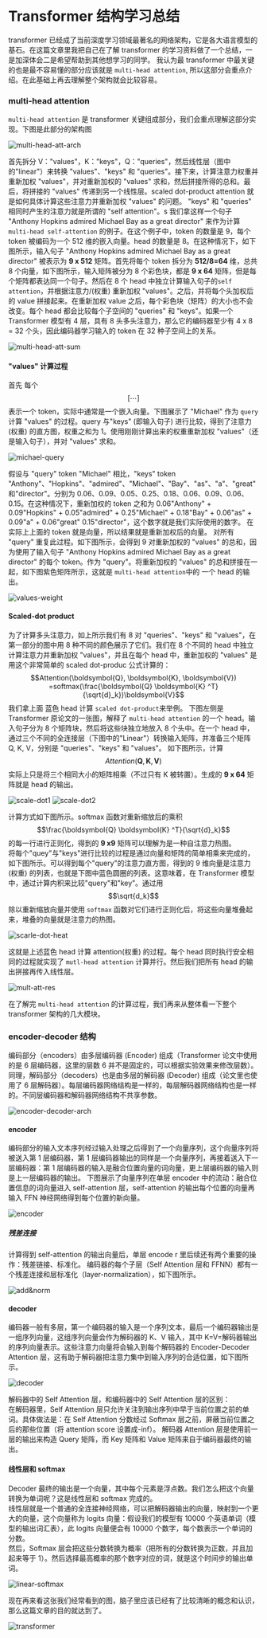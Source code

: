 # Transformer 结构学习总结


<script type="text/javascript"
  src="https://cdnjs.cloudflare.com/ajax/libs/mathjax/2.7.0/MathJax.js?config=TeX-AMS_CHTML">
</script>
<script type="text/x-mathjax-config">
  MathJax.Hub.Config({
    tex2jax: {
      inlineMath: [['$','$'], ['\\(','\\)']],
      processEscapes: true},
      jax: ["input/TeX","input/MathML","input/AsciiMath","output/CommonHTML"],
      extensions: ["tex2jax.js","mml2jax.js","asciimath2jax.js","MathMenu.js","MathZoom.js","AssistiveMML.js", "[Contrib]/a11y/accessibility-menu.js"],
      TeX: {
      extensions: ["AMSmath.js","AMSsymbols.js","noErrors.js","noUndefined.js"],
      equationNumbers: {
      autoNumber: "AMS"
      }
    }
  });
</script>

transformer 已经成了当前深度学习领域最著名的网络架构，它是各大语言模型的基石。在这篇文章里我把自己在了解 transformer 的学习资料做了一个总结，一是加深体会二是希望帮助到其他想学习的同学。
我认为最 transformer 中最关键的也是最不容易懂的部分应该就是 `multi-head attention`, 所以这部分会重点介绍。在此基础上再去理解整个架构就会比较容易。

### multi-head attention 
`multi-head attention` 是 transformer 关键组成部分，我们会重点理解这部分实现。下图是此部分的架构图

![multi-head-att-arch](https://pics.lxkaka.wang/ai/multi-head-att-arch.png)

首先拆分 V："values"，K："keys"，Q："queries"，然后线性层（图中的"linear"）来转换 "values"、"keys" 和 "queries"。接下来，计算注意力权重并重新加权 "values"，并对重新加权的 "values" 求和，然后拼接所得的总和。最后，将拼接的 "values" 传递到另一个线性层。scaled dot-product attention 就是如何具体计算这些注意力并重新加权 "values" 的问题。
"keys" 和 "queries" 相同时产生的注意力就是所谓的 "self attention"。s
我们拿这样一个句子 "Anthony Hopkins admired Michael Bay as a great director" 来作为计算 `multi-head self-attention` 的例子。在这个例子中，token 的数量是 9，每个 token 被编码为一个 512 维的嵌入向量。head 的数量是 8。在这种情况下，如下图所示，输入句子 "Anthony Hopkins admired Michael Bay as a great director" 被表示为 **9 x 512** 矩阵。首先将每个 token 拆分为 **512/8=64** 维，总共 8 个向量，如下图所示，输入矩阵被分为 8 个彩色块，都是 **9 x 64** 矩阵，但是每个矩阵都表达同一个句子。然后在 8 个 head 中独立计算输入句子的`self attention`，并根据注意力/(权重) 重新加权 "values"。之后，并将每个头加权后的 value 拼接起来。在重新加权 value 之后，每个彩色块（矩阵）的大小也不会改变。每个 head 都会比较每个子空间的 "queries" 和 "keys"。如果一个 Transformer 模型有 4 层，具有 8 头多头注意力，那么它的编码器至少有 4 x 8 = 32 个头，因此编码器学习输入的 token 在 32 种子空间上的关系。

![multi-head-att-sum](https://pics.lxkaka.wang/ai/muti-att-sum.png)

#### "values" 计算过程  
首先 每个 $$[ \cdots ]$$ 表示一个 token，实际中通常是一个嵌入向量。下图展示了 "Michael" 作为 `query` 计算 "values" 的过程。query 与"keys" (即输入句子) 进行比较，得到了注意力 (权重) 的直方图，权重之和为 1。使用刚刚计算出来的权重重新加权 "values"（还是输入句子），并对 "values" 求和。

![michael-query](https://pics.lxkaka.wang/ai/micheael-query.png)

假设与 "query" token "Michael" 相比，"keys" token "Anthony"、"Hopkins"、"admired"、"Michael"、"Bay"、"as"、"a"、"great"和"director"。分别为 0.06、0.09、0.05、0.25、0.18、0.06、0.09、0.06、0.15。在这种情况下，重新加权的 token 之和为 0.06"Anthony" + 0.09"Hopkins" + 0.05"admired" + 0.25"Michael" + 0.18"Bay" + 0.06"as" + 0.09"a" + 0.06"great" 0.15"director"，这个数字就是我们实际使用的数字。
在实际上上面的 token 就是向量，所以结果就是重新加权后的向量。
对所有 "query" 重复此过程。如下图所示，会得到 9 对重新加权的 "values" 的总和，因为使用了输入句子 "Anthony Hopkins admired Michael Bay as a great director" 的每个 token。作为 "query"。将重新加权的 "values" 的总和拼接在一起，如下图紫色矩阵所示，这就是 `multi-head attention`中的 一个 head 的输出。

![values-weight](https://pics.lxkaka.wang/ai/value-weights.png)

#### Scaled-dot product 
为了计算多头注意力，如上所示我们有 8 对 "queries"、"keys" 和 "values"，在第一部分的图中用 8 种不同的颜色展示了它们。我们在 8 个不同的 head 中独立计算注意力并重新加权 "values"，并且在每个 head 中，重新加权的 "values" 是用这个非常简单的 scaled dot-produc 公式计算的： $$Attention(\boldsymbol{Q}, \boldsymbol{K}, \boldsymbol{V}) =softmax(\frac{\boldsymbol{Q} \boldsymbol{K} ^T}{\sqrt{d}_k})\boldsymbol{V}$$ 
我们拿上面 蓝色 head 计算 `scaled dot-product`来举例。
下图左侧是 Transformer 原论文的一张图，解释了 `multi-head attention` 的一个 head。输入句子分为 8 个矩阵块，然后将这些块独立地放入 8 个头中。在一个 head 中，通过三个不同的全连接层（下图中的"Linear"）转换输入矩阵，并准备三个矩阵 Q, K, V，分别是 "queries"、"keys" 和 "values"。
如下图所示，计算 $$Attention(\boldsymbol{Q}, \boldsymbol{K}, \boldsymbol{V})$$ 实际上只是将三个相同大小的矩阵相乘（不过只有 K 被转置）。生成的 **9 x 64** 矩阵就是 head 的输出。

![scale-dot1](https://pics.lxkaka.wang/ai/scale-dot1.png)
![scale-dot2](https://pics.lxkaka.wang/ai/scale-dot2.png)


计算方式如下图所示。softmax 函数对重新缩放后的乘积 $$\frac{\boldsymbol{Q} \boldsymbol{K} ^T}{\sqrt{d}_k}$$ 的每一行进行正则化，得到的 **9 x9** 矩阵可以理解为是一种自注意力热图。  
将每个"quey"与"keys"进行比较的过程是通过向量和矩阵的简单相乘来完成的，如下图所示。可以得到每个"query"的注意力直方图，得到的 9 维向量是注意力 (权重) 的列表，也就是下图中蓝色圆圈的列表。这意味着，在 Transformer 模型中，通过计算内积来比较"query"和"key"。通过用 $$\sqrt{d_k}$$ 除以重新缩放向量并使用 `softmax` 函数对它们进行正则化后，将这些向量堆叠起来，堆叠的向量就是注意力的热图。

![scarle-dot-heat](https://pics.lxkaka.wang/ai/scale-dot-heat.png)

这就是上述蓝色 head 计算 attention(权重) 的过程。每个 head 同时执行安全相同的过程就实现了 `mutl-head attention` 计算并行。然后我们把所有 head 的输出拼接再传入线性层。

![mult-att-res](https://pics.lxkaka.wang/ai/multi-att-res.png)

在了解完 `multi-head attention` 的计算过程，我们再来从整体看一下整个 transformer 架构的几大模块。

### encoder-decoder 结构
编码部分（encoders）由多层编码器 (Encoder) 组成（Transformer 论文中使用的是 6 层编码器，这里的层数 6 并不是固定的，可以根据实验效果来修改层数）。同理，解码部分（decoders）也是由多层的解码器 (Decoder) 组成（论文里也使用了 6 层解码器）。每层编码器网络结构是一样的，每层解码器网络结构也是一样的。不同层编码器和解码器网络结构不共享参数。

![encoder-decoder-arch](https://pics.lxkaka.wang/ai/encoder-docoder.jpeg)

#### encoder
编码部分的输入文本序列经过输入处理之后得到了一个向量序列，这个向量序列将被送入第 1 层编码器，第 1 层编码器输出的同样是一个向量序列，再接着送入下一层编码器：第 1 层编码器的输入是融合位置向量的词向量，更上层编码器的输入则是上一层编码器的输出。
下图展示了向量序列在单层 encoder 中的流动：融合位置信息的词向量进入 self-attention 层，self-attention 的输出每个位置的向量再输入 FFN 神经网络得到每个位置的新向量。


![encoder](https://pics.lxkaka.wang/ai/encoder.jpeg)

##### 残差连接
计算得到 self-attention 的输出向量后，单层 encode r 里后续还有两个重要的操作：残差链接、标准化。
编码器的每个子层（Self Attention 层和 FFNN）都有一个残差连接和层标准化（layer-normalization），如下图所示。

![add&norm](https://pics.lxkaka.wang/ai/add%26norm.jpeg)

#### decoder
编码器一般有多层，第一个编码器的输入是一个序列文本，最后一个编码器输出是一组序列向量，这组序列向量会作为解码器的 K、V 输入，其中 K=V=解码器输出的序列向量表示。这些注意力向量将会输入到每个解码器的 Encoder-Decoder Attention 层，这有助于解码器把注意力集中到输入序列的合适位置，如下图所示。

![decoder](https://pics.lxkaka.wang/ai/decoder.jpeg)

解码器中的 Self Attention 层，和编码器中的 Self Attention 层的区别：  
在解码器里，Self Attention 层只允许关注到输出序列中早于当前位置之前的单词。具体做法是：在 Self Attention 分数经过 Softmax 层之前，屏蔽当前位置之后的那些位置（将 attention score 设置成-inf）。
解码器 Attention 层是使用前一层的输出来构造 Query 矩阵，而 Key 矩阵和 Value 矩阵来自于编码器最终的输出。


#### 线性层和 softmax
Decoder 最终的输出是一个向量，其中每个元素是浮点数。我们怎么把这个向量转换为单词呢？这是线性层和 softmax 完成的。  
线性层就是一个普通的全连接神经网络，可以把解码器输出的向量，映射到一个更大的向量，这个向量称为 logits 向量：假设我们的模型有 10000 个英语单词（模型的输出词汇表），此 logits 向量便会有 10000 个数字，每个数表示一个单词的分数。   
然后，Softmax 层会把这些分数转换为概率（把所有的分数转换为正数，并且加起来等于 1）。然后选择最高概率的那个数字对应的词，就是这个时间步的输出单词。

![linear-softmax](https://pics.lxkaka.wang/ai/linear-softmax.jpeg)

现在再来看这张我们经常看到的图，脑子里应该已经有了比较清晰的概念和认识，那么这篇文章的目的就达到了。

![transformer](https://pics.lxkaka.wang/ai/transformer.jpeg)

